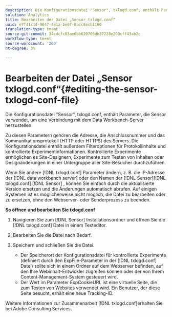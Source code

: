 ```yaml
---
description: Die Konfigurationsdatei "Sensor", txlogd.conf, enthält Parameter, die Sensor verwendet, um eine Verbindung mit dem Data Workbench-Server herzustellen.
solution: Analytics
title: Bearbeiten der Datei „Sensor txlogd.conf“
uuid: e7f41c14-9047-4e1a-be0f-8acc8ecb1160
translation-type: tm+mt
source-git-commit: 34cdcfc83ae6bb620706db37228e200cff43ab2c
workflow-type: tm+mt
source-wordcount: '260'
ht-degree: 3%

---
```



# Bearbeiten der Datei „Sensor txlogd.conf“{#editing-the-sensor-txlogd-conf-file}

Die Konfigurationsdatei &quot;Sensor&quot;, txlogd.conf, enthält Parameter, die Sensor verwendet, um eine Verbindung mit dem Data Workbench-Server herzustellen.

Zu diesen Parametern gehören die Adresse, die Anschlussnummer und das Kommunikationsprotokoll (HTTP oder HTTPS) des Servers. Die Konfigurationsdatei enthält außerdem Filteroptionen für Protokollinhalte und kontrollierte Experimentinformationen. Kontrollierte Experimente ermöglichen es Site-Designern, Experimente zum Testen von Inhalten oder Designänderungen in einer Untergruppe aller Site-Besucher durchzuführen.

Wenn Sie andere [!DNL txlogd.conf] Parameter ändern, z. B. die IP-Adresse der [!DNL data workbench server] oder den Namen der [!DNL Sensor][!DNL txlogd.conf] [!DNL Sensor] , können Sie einfach durch die aktualisierte Version ersetzen und die Änderungen automatisch abrufen. Auf einigen Systemen ist es möglicherweise nicht möglich, die Datei zu bearbeiten oder zu ersetzen, ohne den Webserver- oder Senderprozess zu beenden.

**So öffnen und bearbeiten Sie txlogd.conf**

1. Navigieren Sie zum [!DNL Sensor] Installationsordner und öffnen Sie die [!DNL txlogd.conf] Datei in einem Texteditor.
1. Bearbeiten Sie die Datei nach Bedarf.
1. Speichern und schließen Sie die Datei.

   * Der Speicherort der Konfigurationsdatei für kontrollierte Experimente (definiert durch den ExpFile-Parameter in der [!DNL txlogd.conf] Datei) sollte sich in einem Ordner auf dem Webserver befinden, auf den Ihre Webinhalt-Entwickler zugreifen können oder der von Ihrem Content-Management-System gesteuert wird.
   * Der Wert im Parameter ExpCookieURL ist eine virtuelle Seite, die zum Testen von Websites verwendet wird. Ein Benutzer, der diese Seite besucht, erhält eine neue Tracking-ID.

Weitere Informationen zur Zusammenarbeit [!DNL txlogd.conf]erhalten Sie bei Adobe Consulting Services.
